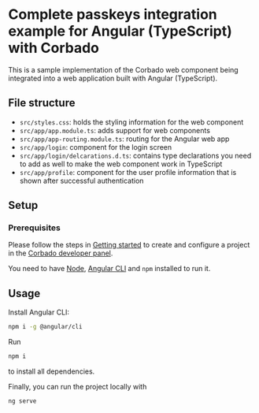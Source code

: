 # Complete passkeys integration example for Angular (TypeScript) with Corbado

This is a sample implementation of the Corbado web component being integrated into a web application built with Angular (TypeScript).

## File structure

- `src/styles.css`: holds the styling information for the web component
- `src/app/app.module.ts`: adds support for web components
- `src/app/app-routing.module.ts`: routing for the Angular web app
- `src/app/login`: component for the login screen
- `src/app/login/delcarations.d.ts`: contains type declarations you need to add as well to make the web component work in TypeScript
- `src/app/profile`: component for the user profile information that is shown after successful authentication

## Setup

### Prerequisites

Please follow the steps in [Getting started](https://docs.corbado.com/overview/getting-started) to create and configure
a project in the [Corbado developer panel](https://app.corbado.com/signin#register).

You need to have [Node](https://nodejs.org/en/download), [Angular CLI](https://angular.io/guide/setup-local#install-the-angular-cli) and `npm` installed to run it.

## Usage
Install Angular CLI:


```bash
npm i -g @angular/cli
```

Run

```bash
npm i
```

to install all dependencies.

Finally, you can run the project locally with

```bash
ng serve
```
